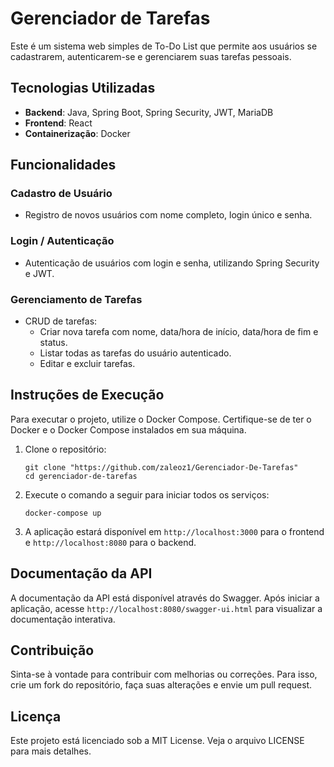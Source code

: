 # Gerenciador de Tarefas

Este é um sistema web simples de To-Do List que permite aos usuários se cadastrarem, autenticarem-se e gerenciarem suas tarefas pessoais.

## Tecnologias Utilizadas

- **Backend**: Java, Spring Boot, Spring Security, JWT, MariaDB
- **Frontend**: React
- **Containerização**: Docker

## Funcionalidades

### Cadastro de Usuário
- Registro de novos usuários com nome completo, login único e senha.

### Login / Autenticação
- Autenticação de usuários com login e senha, utilizando Spring Security e JWT.

### Gerenciamento de Tarefas
- CRUD de tarefas:
  - Criar nova tarefa com nome, data/hora de início, data/hora de fim e status.
  - Listar todas as tarefas do usuário autenticado.
  - Editar e excluir tarefas.

## Instruções de Execução

Para executar o projeto, utilize o Docker Compose. Certifique-se de ter o Docker e o Docker Compose instalados em sua máquina.

1. Clone o repositório:
   ```
   git clone "https://github.com/zaleoz1/Gerenciador-De-Tarefas"
   cd gerenciador-de-tarefas
   ```

2. Execute o comando a seguir para iniciar todos os serviços:
   ```
   docker-compose up
   ```

3. A aplicação estará disponível em `http://localhost:3000` para o frontend e `http://localhost:8080` para o backend.

## Documentação da API

A documentação da API está disponível através do Swagger. Após iniciar a aplicação, acesse `http://localhost:8080/swagger-ui.html` para visualizar a documentação interativa.

## Contribuição

Sinta-se à vontade para contribuir com melhorias ou correções. Para isso, crie um fork do repositório, faça suas alterações e envie um pull request.

## Licença

Este projeto está licenciado sob a MIT License. Veja o arquivo LICENSE para mais detalhes.
